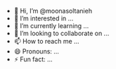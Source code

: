 - 👋 Hi, I’m @moonasoltanieh
- 👀 I’m interested in ...
- 🌱 I’m currently learning ...
- 💞️ I’m looking to collaborate on ...
- 📫 How to reach me ...
- 😄 Pronouns: ...
- ⚡ Fun fact: ...

<!---
moonasoltanieh/moonasoltanieh is a ✨ special ✨ repository because its `README.md` (this file) appears on your GitHub profile.
You can click the Preview link to take a look at your changes.
--->

